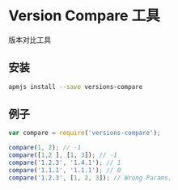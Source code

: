 # Version Compare 工具

版本对比工具

## 安装

```bash
apmjs install --save versions-compare
```

## 例子

```javascript
var compare = require('versions-compare');

compare(1, 2); // -1
compare([1,2 ], [1, 3]); // -1
compare('1.2.3', '1.4.1'); // 1
compare('1.1.1', '1.1.1'); // 0
compare('1.2.3', [1, 2, 3]); // Wrong Params.

```
